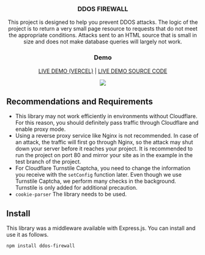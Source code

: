 <br />
<p align="center">
<h3 align="center">DDOS FIREWALL</h3>

<p align="center">
    This project is designed to help you prevent DDOS attacks. The logic of the project is to return a very small page
    resource to requests that do not meet the appropriate conditions. Attacks sent to an HTML source that is small in
    size and does not make database queries will largely not work.
</p>
</p>


<p align="center">
<h3 align="center">Demo</h3>
<p align="center">
    <a href="https://ddos-firewall-demo.zfc.com.tr/" target="_blank">LIVE DEMO (VERCEL)</a> |
    <a href="https://github.com/zfcsoftware/ddos-firewall/tree/test" target="_blank">LIVE DEMO SOURCE CODE</a>
</p>
<p align="center">
   <img src="https://github.com/zfcsoftware/ddos-protection/assets/123484092/2bbb692b-c56f-4c7c-9a0e-d6c31a6ec292"></img>
</p>
</p>

## Recommendations and Requirements

- This library may not work efficiently in environments without Cloudflare. For this reason, you should definitely pass traffic through Cloudflare and enable proxy mode.
- Using a reverse proxy service like Nginx is not recommended. In case of an attack, the traffic will first go through Nginx, so the attack may shut down your server before it reaches your project. It is recommended to run the project on port 80 and mirror your site as in the example in the test branch of the project.
- For Cloudflare Turnstile Captcha, you need to change the information you receive with the `setConfig` function later. Even though we use Turnstile Captcha, we perform many checks in the background. Turnstile is only added for additional precaution.
- `cookie-parser` The library needs to be used.

## Install

This library was a middleware available with Express.js. You can install and use it as follows.

```bash
npm install ddos-firewall
```